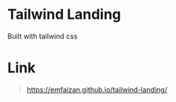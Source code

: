 # Tailwind Landing
Built with tailwind css 


# Link
> https://emfaizan.github.io/tailwind-landing/
